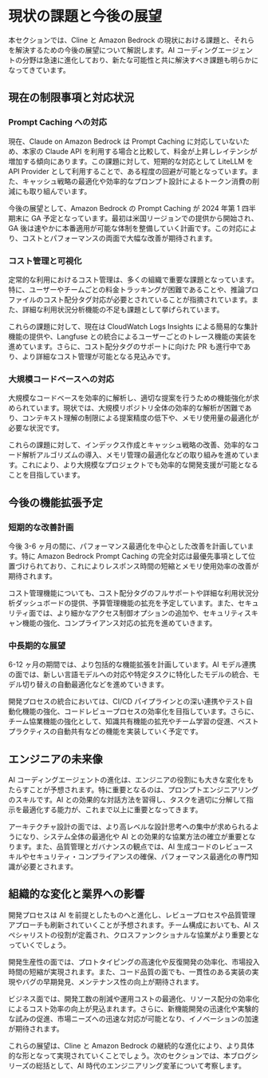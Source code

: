 # 現状の課題と今後の展望

本セクションでは、Cline と Amazon Bedrock の現状における課題と、それらを解決するための今後の展望について解説します。AI コーディングエージェントの分野は急速に進化しており、新たな可能性と共に解決すべき課題も明らかになってきています。

## 現在の制限事項と対応状況

### Prompt Caching への対応

現在、Claude on Amazon Bedrock は Prompt Caching に対応していないため、本家の Claude API を利用する場合と比較して、料金が上昇しレイテンシが増加する傾向にあります。この課題に対して、短期的な対応として LiteLLM を API Provider として利用することで、ある程度の回避が可能となっています。また、キャッシュ戦略の最適化や効率的なプロンプト設計によるトークン消費の削減にも取り組んでいます。

今後の展望として、Amazon Bedrock の Prompt Caching が 2024 年第 1 四半期末に GA 予定となっています。最初は米国リージョンでの提供から開始され、GA 後は速やかに本番適用が可能な体制を整備していく計画です。この対応により、コストとパフォーマンスの両面で大幅な改善が期待されます。

### コスト管理と可視化

定常的な利用におけるコスト管理は、多くの組織で重要な課題となっています。特に、ユーザーやチームごとの料金トラッキングが困難であることや、推論プロファイルのコスト配分タグ対応が必要とされていることが指摘されています。また、詳細な利用状況分析機能の不足も課題として挙げられています。

これらの課題に対して、現在は CloudWatch Logs Insights による簡易的な集計機能の提供や、Langfuse との統合によるユーザーごとのトレース機能の実装を進めています。さらに、コスト配分タグのサポートに向けた PR も進行中であり、より詳細なコスト管理が可能となる見込みです。

### 大規模コードベースへの対応

大規模なコードベースを効率的に解析し、適切な提案を行うための機能強化が求められています。現状では、大規模リポジトリ全体の効率的な解析が困難であり、コンテキスト理解の制限による提案精度の低下や、メモリ使用量の最適化が必要な状況です。

これらの課題に対して、インデックス作成とキャッシュ戦略の改善、効率的なコード解析アルゴリズムの導入、メモリ管理の最適化などの取り組みを進めています。これにより、より大規模なプロジェクトでも効率的な開発支援が可能となることを目指しています。

## 今後の機能拡張予定

### 短期的な改善計画

今後 3-6 ヶ月の間に、パフォーマンス最適化を中心とした改善を計画しています。特に Amazon Bedrock Prompt Caching の完全対応は最優先事項として位置づけられており、これによりレスポンス時間の短縮とメモリ使用効率の改善が期待されます。

コスト管理機能についても、コスト配分タグのフルサポートや詳細な利用状況分析ダッシュボードの提供、予算管理機能の拡充を予定しています。また、セキュリティ面では、より細かなアクセス制御オプションの追加や、セキュリティスキャン機能の強化、コンプライアンス対応の拡充を進めていきます。

### 中長期的な展望

6-12 ヶ月の期間では、より包括的な機能拡張を計画しています。AI モデル連携の面では、新しい言語モデルへの対応や特定タスクに特化したモデルの統合、モデル切り替えの自動最適化などを進めていきます。

開発プロセスの統合においては、CI/CD パイプラインとの深い連携やテスト自動化機能の強化、コードレビュープロセスの効率化を目指しています。さらに、チーム協業機能の強化として、知識共有機能の拡充やチーム学習の促進、ベストプラクティスの自動共有などの機能を実装していく予定です。

## エンジニアの未来像

AI コーディングエージェントの進化は、エンジニアの役割にも大きな変化をもたらすことが予想されます。特に重要となるのは、プロンプトエンジニアリングのスキルです。AI との効果的な対話方法を習得し、タスクを適切に分解して指示を最適化する能力が、これまで以上に重要となってきます。

アーキテクチャ設計の面では、より高レベルな設計思考への集中が求められるようになり、システム全体の最適化や AI との効果的な協業方法の確立が重要となります。また、品質管理とガバナンスの観点では、AI 生成コードのレビュースキルやセキュリティ・コンプライアンスの確保、パフォーマンス最適化の専門知識が必要とされます。

## 組織的な変化と業界への影響

開発プロセスは AI を前提としたものへと進化し、レビュープロセスや品質管理アプローチも刷新されていくことが予想されます。チーム構成においても、AI スペシャリストの役割が定義され、クロスファンクショナルな協業がより重要となっていくでしょう。

開発生産性の面では、プロトタイピングの高速化や反復開発の効率化、市場投入時間の短縮が実現されます。また、コード品質の面でも、一貫性のある実装の実現やバグの早期発見、メンテナンス性の向上が期待されます。

ビジネス面では、開発工数の削減や運用コストの最適化、リソース配分の効率化によるコスト効率の向上が見込まれます。さらに、新機能開発の迅速化や実験的な試みの促進、市場ニーズへの迅速な対応が可能となり、イノベーションの加速が期待されます。

これらの展望は、Cline と Amazon Bedrock の継続的な進化により、より具体的な形となって実現されていくことでしょう。次のセクションでは、本ブログシリーズの総括として、AI 時代のエンジニアリング変革について考察します。
